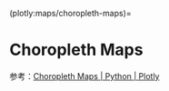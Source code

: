 (plotly:maps/choropleth-maps)=
# Choropleth Maps

参考：[Choropleth Maps | Python | Plotly](https://plotly.com/python/choropleth-maps/)